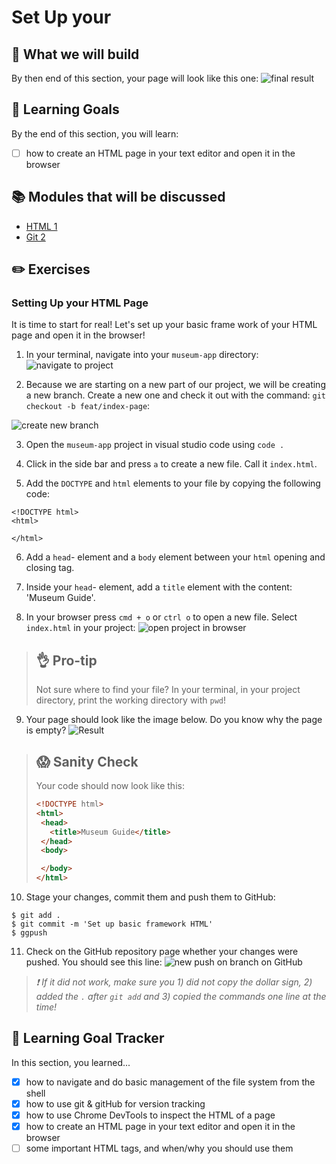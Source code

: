 # Set Up your 

## 🎨 What we will build
By then end of this section, your page will look like this one: 
![final result](https://cd.sseu.re/Museum_Guide_2018-11-28_18-03-17.png)

## 🎯 Learning Goals
By the end of this section, you will learn:

* [ ] how to create an HTML page in your text editor and open it in the browser


## 📚 Modules that will be discussed

  * [HTML 1]()
  * [Git 2](orGitHub?)

## ✏️ Exercises
### Setting Up your HTML Page
It is time to start for real! Let's set up your basic frame work of your HTML page and open it in the browser!

1. In your terminal, navigate into your `museum-app` directory:
![navigate to project](https://cd.sseu.re/1._mimiCodaisseursMBP2_codaisseurweek-1museum-app_zsh_2018-11-28_17-46-22.png)

2. Because we are starting on a new part of our project, we will be creating a new branch. Create a new one and check it out with the command: `git checkout -b feat/index-page`:

![create new branch](https://cd.sseu.re/1._mimiCodaisseursMBP2_codaisseurweek-1museum-app_zsh_2018-11-28_17-49-37.png)

3. Open the `museum-app` project in visual studio code using `code .`

4. Click in the side bar and press `a` to create a new file. Call it `index.html`.

5. Add the `DOCTYPE` and `html` elements to your file by copying the following code:
 ```
<!DOCTYPE html>
<html>
  
</html>
```

6. Add a `head`- element and a `body` element between your `html` opening and closing tag.

7. Inside your `head`- element, add a `title` element with the content: 'Museum Guide'.

8. In your browser press `cmd + o` or `ctrl o` to open a new file. Select `index.html` in your project:
![open project in browser](https://cd.sseu.re/Monosnap_2018-11-28_17-58-27.png)

> ## 👌 Pro-tip
> Not sure where to find your file? In your terminal, in your project directory, print the working directory with `pwd`!

9. Your page should look like the image below. Do you know why the page is empty?
![Result](https://cd.sseu.re/Museum_Guide_2018-11-28_18-01-35.png)

> ## 😱  Sanity Check
> Your code should now look like this:
>```html
><!DOCTYPE html>
><html>
>  <head>
>    <title>Museum Guide</title>
>  </head>
>  <body>
>
>  </body>
></html>
>```

10. Stage your changes, commit them and push them to GitHub:

```shell
$ git add .
$ git commit -m 'Set up basic framework HTML'
$ ggpush
```

11. Check on the GitHub repository page whether your changes were pushed. You should see this line:
![new push on branch on GitHub](https://cd.sseu.re/MimiMagmuseum-app_2018-11-28_18-11-10.png)

>  _❗️ If it did not work, make sure you 1) did not copy the dollar sign, 2) added the `.` after `git add` and 3) copied the commands one line at the time!_ 



## 🎯 Learning Goal Tracker
In this section, you learned...

* [X] how to navigate and do basic management of the file system from the shell
* [X] how to use git & gitHub for version tracking
* [X] how to use Chrome DevTools to inspect the HTML of a page
* [X] how to create an HTML page in your text editor and open it in the browser
* [ ] some important HTML tags, and when/why you should use them
